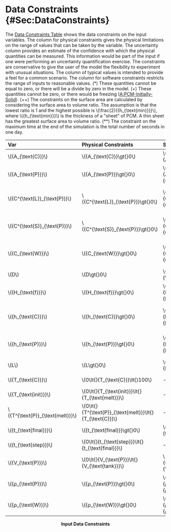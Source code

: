 # Data Constraints {#Sec:DataConstraints}

The [Data Constraints Table](./SecDataConstraints.md#Table:InDataConstraints) shows the data constraints on the input variables. The column for physical constraints gives the physical limitations on the range of values that can be taken by the variable. The uncertainty column provides an estimate of the confidence with which the physical quantities can be measured. This information would be part of the input if one were performing an uncertainty quantification exercise. The constraints are conservative to give the user of the model the flexibility to experiment with unusual situations. The column of typical values is intended to provide a feel for a common scenario. The column for software constraints restricts the range of inputs to reasonable values. (*) These quantities cannot be equal to zero, or there will be a divide by zero in the model. (+) These quantities cannot be zero, or there would be freezing ([A:PCM-Initially-Solid](./SecAssumps.md#assumpPIS)). (++) The constraints on the surface area are calculated by considering the surface area to volume ratio. The assumption is that the lowest ratio is 1 and the highest possible is \\(\frac{2}{{h\_{\text{min}}}}\\), where \\({h\_{\text{min}}}\\) is the thickness of a "sheet" of PCM. A thin sheet has the greatest surface area to volume ratio. (**) The constraint on the maximum time at the end of the simulation is the total number of seconds in one day.

<div id="Table:InDataConstraints"></div>

|Var                                |Physical Constraints                                         |Software Constraints                                                                                              |Typical Value                                                   |Uncert.    |
|:----------------------------------|:------------------------------------------------------------|:-----------------------------------------------------------------------------------------------------------------|:---------------------------------------------------------------|:----------|
|\\({A\_{\text{C}}}\\)              |\\({A\_{\text{C}}}\gt{}0\\)                                  |\\({A\_{\text{C}}}\leq{}{A^{\text{max}}\_{\text{C}}}\\)                                                           |\\(0.12\\) \\({\text{m}^{2}}\\)                                 |10\\(\\%\\)|
|\\({A\_{\text{P}}}\\)              |\\({A\_{\text{P}}}\gt{}0\\)                                  |\\({V\_{\text{P}}}\leq{}{A\_{\text{P}}}\leq{}\frac{2}{{h\_{\text{min}}}}\\,{V\_{\text{tank}}}\\)                  |\\(1.2\\) \\({\text{m}^{2}}\\)                                  |10\\(\\%\\)|
|\\({C^{\text{L}}\_{\text{P}}}\\)   |\\({C^{\text{L}}\_{\text{P}}}\gt{}0\\)                       |\\({C^{\text{L}}\_{\text{P}\text{min}}}\lt{}{C^{\text{L}}\_{\text{P}}}\lt{}{C^{\text{L}}\_{\text{P}\text{max}}}\\)|\\(2270\\) \\(\frac{\text{J}}{\text{kg}{}^{\circ}\text{C}}\\)   |10\\(\\%\\)|
|\\({C^{\text{S}}\_{\text{P}}}\\)   |\\({C^{\text{S}}\_{\text{P}}}\gt{}0\\)                       |\\({C^{\text{S}}\_{\text{P}\text{min}}}\lt{}{C^{\text{S}}\_{\text{P}}}\lt{}{C^{\text{S}}\_{\text{P}\text{max}}}\\)|\\(1760\\) \\(\frac{\text{J}}{\text{kg}{}^{\circ}\text{C}}\\)   |10\\(\\%\\)|
|\\({C\_{\text{W}}}\\)              |\\({C\_{\text{W}}}\gt{}0\\)                                  |\\({C^{\text{min}}\_{\text{W}}}\lt{}{C\_{\text{W}}}\lt{}{C^{\text{max}}\_{\text{W}}}\\)                           |\\(4186\\) \\(\frac{\text{J}}{\text{kg}{}^{\circ}\text{C}}\\)   |10\\(\\%\\)|
|\\(D\\)                            |\\(D\gt{}0\\)                                                |\\({\mathit{AR}\_{\text{min}}}\leq{}D\leq{}{\mathit{AR}\_{\text{max}}}\\)                                         |\\(0.412\\) \\({\text{m}}\\)                                    |10\\(\\%\\)|
|\\({H\_{\text{f}}}\\)              |\\({H\_{\text{f}}}\gt{}0\\)                                  |\\({H\_{\text{f}\text{min}}}\lt{}{H\_{\text{f}}}\lt{}{H\_{\text{f}\text{max}}}\\)                                 |\\(211600\\) \\(\frac{\text{J}}{\text{kg}}\\)                   |10\\(\\%\\)|
|\\({h\_{\text{C}}}\\)              |\\({h\_{\text{C}}}\gt{}0\\)                                  |\\({h^{\text{min}}\_{\text{C}}}\leq{}{h\_{\text{C}}}\leq{}{h^{\text{max}}\_{\text{C}}}\\)                         |\\(1000\\) \\(\frac{\text{W}}{\text{m}^{2}{}^{\circ}\text{C}}\\)|10\\(\\%\\)|
|\\({h\_{\text{P}}}\\)              |\\({h\_{\text{P}}}\gt{}0\\)                                  |\\({h^{\text{min}}\_{\text{P}}}\leq{}{h\_{\text{P}}}\leq{}{h^{\text{max}}\_{\text{P}}}\\)                         |\\(1000\\) \\(\frac{\text{W}}{\text{m}^{2}{}^{\circ}\text{C}}\\)|10\\(\\%\\)|
|\\(L\\)                            |\\(L\gt{}0\\)                                                |\\({L\_{\text{min}}}\leq{}L\leq{}{L\_{\text{max}}}\\)                                                             |\\(1.5\\) \\({\text{m}}\\)                                      |10\\(\\%\\)|
|\\({T\_{\text{C}}}\\)              |\\(0\lt{}{T\_{\text{C}}}\lt{}100\\)                          |--                                                                                                                |\\(50\\) \\({{}^{\circ}\text{C}}\\)                             |10\\(\\%\\)|
|\\({T\_{\text{init}}}\\)           |\\(0\lt{}{T\_{\text{init}}}\lt{}{T\_{\text{melt}}}\\)        |--                                                                                                                |\\(40\\) \\({{}^{\circ}\text{C}}\\)                             |10\\(\\%\\)|
|\\({T^{\text{P}}\_{\text{melt}}}\\)|\\(0\lt{}{T^{\text{P}}\_{\text{melt}}}\lt{}{T\_{\text{C}}}\\)|--                                                                                                                |\\(44.2\\) \\({{}^{\circ}\text{C}}\\)                           |10\\(\\%\\)|
|\\({t\_{\text{final}}}\\)          |\\({t\_{\text{final}}}\gt{}0\\)                              |\\({t\_{\text{final}}}\lt{}{t^{\text{max}}\_{\text{final}}}\\)                                                    |\\(50000\\) \\({\text{s}}\\)                                    |10\\(\\%\\)|
|\\({t\_{\text{step}}}\\)           |\\(0\lt{}{t\_{\text{step}}}\lt{}{t\_{\text{final}}}\\)       |--                                                                                                                |\\(0.01\\) \\({\text{s}}\\)                                     |10\\(\\%\\)|
|\\({V\_{\text{P}}}\\)              |\\(0\lt{}{V\_{\text{P}}}\lt{}{V\_{\text{tank}}}\\)           |\\({V\_{\text{P}}}\geq{}\mathit{MINFRACT}\\,{V\_{\text{tank}}}\\)                                                 |\\(0.05\\) \\({\text{m}^{3}}\\)                                 |10\\(\\%\\)|
|\\({ρ\_{\text{P}}}\\)              |\\({ρ\_{\text{P}}}\gt{}0\\)                                  |\\({ρ^{\text{min}}\_{\text{P}}}\lt{}{ρ\_{\text{P}}}\lt{}{ρ^{\text{max}}\_{\text{P}}}\\)                           |\\(1007\\) \\(\frac{\text{kg}}{\text{m}^{3}}\\)                 |10\\(\\%\\)|
|\\({ρ\_{\text{W}}}\\)              |\\({ρ\_{\text{W}}}\gt{}0\\)                                  |\\({ρ^{\text{min}}\_{\text{W}}}\lt{}{ρ\_{\text{W}}}\leq{}{ρ^{\text{max}}\_{\text{W}}}\\)                          |\\(1000\\) \\(\frac{\text{kg}}{\text{m}^{3}}\\)                 |10\\(\\%\\)|

**<p align="center">Input Data Constraints</p>**
